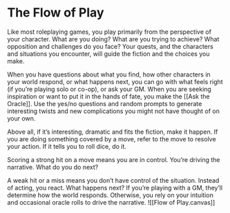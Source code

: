 # The Flow of Play
Like most roleplaying games, you play primarily from the perspective of your character. What are you doing? What are you trying to achieve? What opposition and challenges do you face? Your quests, and the characters and situations you encounter, will guide the fiction and the choices you make.

When you have questions about what you find, how other characters in your world respond, or what happens next, you can go with what feels right (if you’re playing solo or co-op), or ask your GM. When you are seeking inspiration or want to put it in the hands of fate, you make the [[Ask the Oracle]]. Use the yes/no questions and random prompts to generate interesting twists and new complications you might not have thought of on your own.

Above all, if it’s interesting, dramatic and fits the fiction, make it happen. If you are doing something covered by a move, refer to the move to resolve your action. If it tells you to roll dice, do it.

Scoring a strong hit on a move means you are in control. You’re driving the narrative. What do you do next?

A weak hit or a miss means you don’t have control of the situation. Instead of acting, you react. What happens next? If you’re playing with a GM, they’ll determine how the world responds. Otherwise, you rely on your intuition and occasional oracle rolls to drive the narrative.
![[Flow of Play.canvas]]